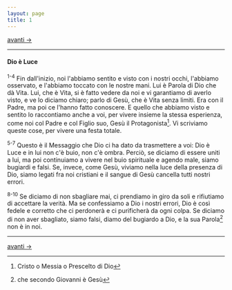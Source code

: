 ```yaml
---
layout: page
title: 1
---
```

[avanti ->](1gv02.html)

------------------------------------------------------------------------
#### Dio è Luce

<sup>1-4</sup> Fin dall'inizio, noi l'abbiamo sentito e visto con i
nostri occhi, l'abbiamo osservato, e l'abbiamo toccato con le nostre
mani. Lui è Parola di Dio che dà Vita. Lui, che è Vita, si è fatto
vedere da noi e vi garantiamo di averlo visto, e ve lo diciamo chiaro;
parlo di Gesù, che è Vita senza limiti. Era con il Padre, ma poi ce
l'hanno fatto conoscere. E quello che abbiamo visto e sentito lo
raccontiamo anche a voi, per vivere insieme la stessa esperienza, come
noi col Padre e col Figlio suo, Gesù il Protagonista[^1]. Vi scriviamo
queste cose, per vivere una festa totale.

<sup>5-7</sup> Questo è il Messaggio che Dio ci ha dato da trasmettere a
voi: Dio è Luce e in lui non c'è buio, non c'è ombra. Perciò, se diciamo
di essere uniti a lui, ma poi continuiamo a vivere nel buio spirituale e
agendo male, siamo bugiardi e falsi. Se, invece, come Gesù, viviamo
nella luce della presenza di Dio, siamo legati fra noi cristiani e il
sangue di Gesù cancella tutti nostri errori.

<sup>8-10</sup> Se diciamo di non sbagliare mai, ci prendiamo in giro da
soli e rifiutiamo di accettare la verità. Ma se confessiamo a Dio i
nostri errori, Dio è così fedele e corretto che ci perdonerà e ci
purificherà da ogni colpa. Se diciamo di non aver sbagliato, siamo
falsi, diamo del bugiardo a Dio, e la sua Parola[^2] non è in noi.

[^1]: Cristo o Messia o Prescelto di Dio

[^2]: che secondo Giovanni è Gesù

------------------------------------------------------------------------

[avanti ->](1gv02.html)
